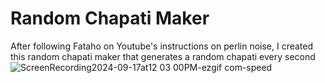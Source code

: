 # Random Chapati Maker 

After following Fataho on Youtube's instructions on perlin noise, I created this random chapati maker that generates a random chapati every second
![ScreenRecording2024-09-17at12 03 00PM-ezgif com-speed](https://github.com/user-attachments/assets/f7852a8b-4a0a-407a-b347-cd864b5d9277)
